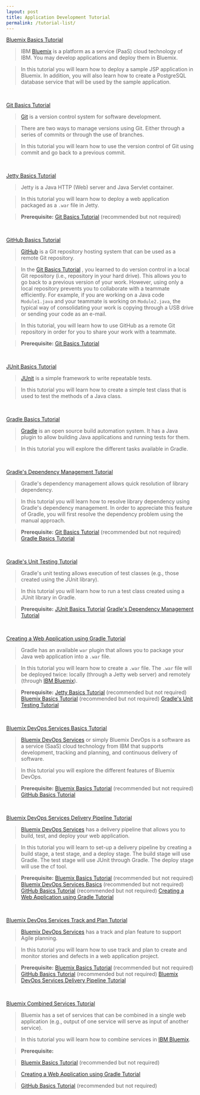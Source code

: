 ```yaml
---
layout: post
title: Application Development Tutorial
permalink: /tutorial-list/
---
```




[Bluemix Basics Tutorial](/bluemix-basics)

>IBM [Bluemix](https://ibm.biz/bluemixph) is a platform as a service (PaaS) cloud technology of IBM.  You may develop applications and deploy them in Bluemix.

>In this tutorial you will learn how to deploy a sample JSP application in Bluemix.  In addition, you will also learn how to create a PostgreSQL database service that will be used by the sample application.

<br>

[Git Basics Tutorial](/git-basics)

>[Git](https://git-scm.com) is a version control system for software development.

>There are two ways to manage versions using Git.  Either through a series of commits or through the use of branches.

>In this tutorial you will learn how to use the version control of Git using commit and go back to a previous commit.

<br>

[Jetty Basics Tutorial](/jetty-basics)

>Jetty is a Java HTTP (Web) server and Java Servlet container. 

>In this tutorial you will learn how to deploy a web application packaged as a `.war` file in Jetty.

>**Prerequisite:**
>[Git Basics Tutorial](/git-basics) (recommended but not required)

<br>



[GitHub Basics Tutorial](/github-basics)

>[GitHub](https://github.com) is a Git repository hosting system that can be used as a remote Git repository.

>In the [Git Basics Tutorial](/git-basics) , you learned to do version control in a local Git repository (i.e., repository in your hard drive).  This allows you to go back to a previous version of your work.  However, using only a local repository prevents you to collaborate with a teammate efficiently.  For example, if you are working on  a Java code `Module1.java` and your teammate is working on `Module2.java`, the typical way of consolidating your work is copying through a USB drive or sending your code as an e-mail.

>In this tutorial, you will learn how to use GitHub as a remote Git repository in order for you to share your work with a teammate.

>**Prerequisite:**
>[Git Basics Tutorial](/git-basics)

<br>



[JUnit Basics Tutorial](/junit-basics)

>[JUnit](http://junit.org/) is a simple framework to write repeatable tests.

>In this tutorial you will learn how to create a simple test class that is used to test the methods of a Java class.

<br>



[Gradle Basics Tutorial](/gradle-basics)

>[Gradle](http://gradle.org/) is an open source build automation system.  It has a Java plugin to allow building Java applications and running tests for them.

>In this tutorial you will explore the different tasks available in Gradle.

<br>



[Gradle's Dependency Management Tutorial](/gradle-dependency-management)

>Gradle's dependency management allows quick resolution of library dependency.

>In this tutorial you will learn how to resolve library dependency using Gradle's dependency management.  In order to appreciate this feature of Gradle, you will first resolve the dependency problem using the manual approach.

>**Prerequisite:**
>[Git Basics Tutorial](/git-basics) (recommended but not required)
>[Gradle Basics Tutorial](/gradle-basics)

<br>


[Gradle's Unit Testing Tutorial](/gradle-unit-testing)

>Gradle's unit testing allows execution of test classes (e.g., those created using the JUnit library).

>In this tutorial you will learn how to run a test class created using a JUnit library in Gradle.

>**Prerequisite:**
>[JUnit Basics Tutorial](/junit-basics)
>[Gradle's Dependency Management Tutorial](/gradle-dependency-management)

<br>



[Creating a Web Application using Gradle Tutorial](/gradle-web-application)

>Gradle has an available `war` plugin that allows you to package your Java web application into a `.war` file.

>In this tutorial you will learn how to create a `.war` file.  The `.war` file will be deployed twice: locally (through a Jetty web server) and remotely (through [IBM Bluemix](https://ibm.biz/bluemixph)).

>**Prerequisite:**
>[Jetty Basics Tutorial](/jetty-basics) (recommended but not required)
>[Bluemix Basics Tutorial](/bluemix-basics) (recommended but not required)
>[Gradle's Unit Testing Tutorial](/gradle-unit-testing)

<br>


[Bluemix DevOps Services Basics Tutorial](/devops-basics)

>[Bluemix DevOps Services](https://hub.jazz.net) or simply Bluemix DevOps is a software as a service (SaaS) cloud technology from IBM that supports development, tracking and planning, and continuous delivery of software.

>In this tutorial you will explore the different features of Bluemix DevOps.

>**Prerequisite:**
>[Bluemix Basics Tutorial](/bluemix-basics) (recommended but not required)
>[GitHub Basics Tutorial](/github-basics)

<br>


[Bluemix DevOps Services Delivery Pipeline Tutorial](/devops-delivery-pipeline)

>[Bluemix DevOps Services](https://hub.jazz.net) has a delivery pipeline that allows you to build, test, and deploy your web application.

>In this tutorial you will learn to set-up a delivery pipeline by creating a build stage, a test stage, and a deploy stage.  The build stage will use Gradle.  The test stage will use JUnit through Gradle.  The deploy stage will use the cf tool.

>**Prerequisite:**
>[Bluemix Basics Tutorial](/bluemix-basics) (recommended but not required)
>[Bluemix DevOps Services Basics](/devops-basics) (recommended but not required)
>[GitHub Basics Tutorial](/github-basics) (recommended but not required)
>[Creating a Web Application using Gradle Tutorial](/gradle-web-application)

<br>
	

[Bluemix DevOps Services Track and Plan Tutorial](/devops-track-plan)

>[Bluemix DevOps Services](https://hub.jazz.net) has a track and plan feature to support Agile planning.

>In this tutorial you will learn how to use track and plan to create and monitor stories and defects in a web application project.

>**Prerequisite:**
>[Bluemix Basics Tutorial](/bluemix-basics) (recommended but not required)
>[GitHub Basics Tutorial](/github-basics) (recommended but not required)
>[Bluemix DevOps Services Delivery Pipeline Tutorial](/devops-delivery-pipeline)

<br>





[Bluemix Combined Services Tutorial](/bluemix-combined-services)

>Bluemix has a set of services that can be combined in a single web application (e.g., output of one service will serve as input of another service).

>In this tutorial you will learn how to combine services in [IBM Bluemix](https://ibm.biz/bluemixph).

>**Prerequisite:**

>[Bluemix Basics Tutorial](/bluemix-basics) (recommended but not required)

>[Creating a Web Application using Gradle Tutorial](/gradle-web-application)

>[GitHub Basics Tutorial](/github-basics) (recommended but not required)


<br>




